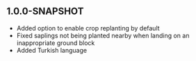 ## 1.0.0-SNAPSHOT
- Added option to enable crop replanting by default
- Fixed saplings not being planted nearby when landing on an inappropriate ground block
- Added Turkish language

